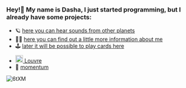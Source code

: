 ### Hey!👋 My name is Dasha, I just started programming, but I already have some projects:

* 🪐 [here you can hear sounds from other planets](https://dariamalina-drum-kit.netlify.app/)
* 🧝‍♀️ [here you can find out a little more information about me](https://dariamalina-cv.netlify.app/)
* 🕹 [later it will be possible to play cards here](https://dariamalina.github.io/memoji/)
* [<img src="https://img.icons8.com/ios/50/000000/louvre-pyramid.png" style='height:20px;margin-top:10px;'/> Louvre](https://dariamalina-museum-finish.netlify.app/)
* 🧦 [momentum](https://dariamalina-momentum.netlify.app/)


![6tXM](https://user-images.githubusercontent.com/60240764/136259764-f61205fa-25ef-486c-85e5-d69a8f9c7c74.gif)
